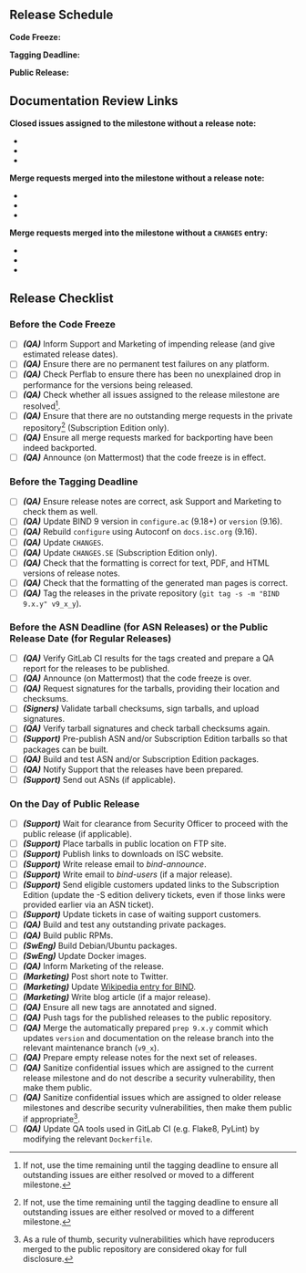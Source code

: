 ## Release Schedule

**Code Freeze:**

**Tagging Deadline:**

**Public Release:**

## Documentation Review Links

**Closed issues assigned to the milestone without a release note:**

 - []()
 - []()
 - []()

**Merge requests merged into the milestone without a release note:**

 - []()
 - []()
 - []()

**Merge requests merged into the milestone without a `CHANGES` entry:**

 - []()
 - []()
 - []()

## Release Checklist

### Before the Code Freeze

 - [ ] ***(QA)*** Inform Support and Marketing of impending release (and give estimated release dates).
 - [ ] ***(QA)*** Ensure there are no permanent test failures on any platform.
 - [ ] ***(QA)*** Check Perflab to ensure there has been no unexplained drop in performance for the versions being released.
 - [ ] ***(QA)*** Check whether all issues assigned to the release milestone are resolved[^1].
 - [ ] ***(QA)*** Ensure that there are no outstanding merge requests in the private repository[^1] (Subscription Edition only).
 - [ ] ***(QA)*** Ensure all merge requests marked for backporting have been indeed backported.
 - [ ] ***(QA)*** Announce (on Mattermost) that the code freeze is in effect.

### Before the Tagging Deadline

 - [ ] ***(QA)*** Ensure release notes are correct, ask Support and Marketing to check them as well.
 - [ ] ***(QA)*** Update BIND 9 version in `configure.ac` (9.18+) or `version` (9.16).
 - [ ] ***(QA)*** Rebuild `configure` using Autoconf on `docs.isc.org` (9.16).
 - [ ] ***(QA)*** Update `CHANGES`.
 - [ ] ***(QA)*** Update `CHANGES.SE` (Subscription Edition only).
 - [ ] ***(QA)*** Check that the formatting is correct for text, PDF, and HTML versions of release notes.
 - [ ] ***(QA)*** Check that the formatting of the generated man pages is correct.
 - [ ] ***(QA)*** Tag the releases in the private repository (`git tag -s -m "BIND 9.x.y" v9_x_y`).

### Before the ASN Deadline (for ASN Releases) or the Public Release Date (for Regular Releases)

 - [ ] ***(QA)*** Verify GitLab CI results for the tags created and prepare a QA report for the releases to be published.
 - [ ] ***(QA)*** Announce (on Mattermost) that the code freeze is over.
 - [ ] ***(QA)*** Request signatures for the tarballs, providing their location and checksums.
 - [ ] ***(Signers)*** Validate tarball checksums, sign tarballs, and upload signatures.
 - [ ] ***(QA)*** Verify tarball signatures and check tarball checksums again.
 - [ ] ***(Support)*** Pre-publish ASN and/or Subscription Edition tarballs so that packages can be built.
 - [ ] ***(QA)*** Build and test ASN and/or Subscription Edition packages.
 - [ ] ***(QA)*** Notify Support that the releases have been prepared.
 - [ ] ***(Support)*** Send out ASNs (if applicable).

### On the Day of Public Release

 - [ ] ***(Support)*** Wait for clearance from Security Officer to proceed with the public release (if applicable).
 - [ ] ***(Support)*** Place tarballs in public location on FTP site.
 - [ ] ***(Support)*** Publish links to downloads on ISC website.
 - [ ] ***(Support)*** Write release email to *bind-announce*.
 - [ ] ***(Support)*** Write email to *bind-users* (if a major release).
 - [ ] ***(Support)*** Send eligible customers updated links to the Subscription Edition (update the -S edition delivery tickets, even if those links were provided earlier via an ASN ticket).
 - [ ] ***(Support)*** Update tickets in case of waiting support customers.
 - [ ] ***(QA)*** Build and test any outstanding private packages.
 - [ ] ***(QA)*** Build public RPMs.
 - [ ] ***(SwEng)*** Build Debian/Ubuntu packages.
 - [ ] ***(SwEng)*** Update Docker images.
 - [ ] ***(QA)*** Inform Marketing of the release.
 - [ ] ***(Marketing)*** Post short note to Twitter.
 - [ ] ***(Marketing)*** Update [Wikipedia entry for BIND](https://en.wikipedia.org/wiki/BIND).
 - [ ] ***(Marketing)*** Write blog article (if a major release).
 - [ ] ***(QA)*** Ensure all new tags are annotated and signed.
 - [ ] ***(QA)*** Push tags for the published releases to the public repository.
 - [ ] ***(QA)*** Merge the automatically prepared `prep 9.x.y` commit which updates `version` and documentation on the release branch into the relevant maintenance branch (`v9_x`).
 - [ ] ***(QA)*** Prepare empty release notes for the next set of releases.
 - [ ] ***(QA)*** Sanitize confidential issues which are assigned to the current release milestone and do not describe a security vulnerability, then make them public.
 - [ ] ***(QA)*** Sanitize confidential issues which are assigned to older release milestones and describe security vulnerabilities, then make them public if appropriate[^2].
 - [ ] ***(QA)*** Update QA tools used in GitLab CI (e.g. Flake8, PyLint) by modifying the relevant `Dockerfile`.

[^1]: If not, use the time remaining until the tagging deadline to ensure all outstanding issues are either resolved or moved to a different milestone.
[^2]: As a rule of thumb, security vulnerabilities which have reproducers merged to the public repository are considered okay for full disclosure.
